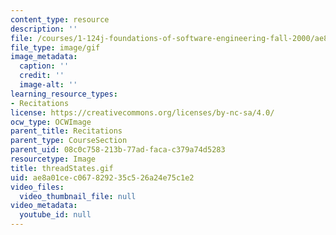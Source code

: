 ```yaml
---
content_type: resource
description: ''
file: /courses/1-124j-foundations-of-software-engineering-fall-2000/ae8a01cec067829235c526a24e75c1e2_threadStates.gif
file_type: image/gif
image_metadata:
  caption: ''
  credit: ''
  image-alt: ''
learning_resource_types:
- Recitations
license: https://creativecommons.org/licenses/by-nc-sa/4.0/
ocw_type: OCWImage
parent_title: Recitations
parent_type: CourseSection
parent_uid: 08c0c758-213b-77ad-faca-c379a74d5283
resourcetype: Image
title: threadStates.gif
uid: ae8a01ce-c067-8292-35c5-26a24e75c1e2
video_files:
  video_thumbnail_file: null
video_metadata:
  youtube_id: null
---
```

